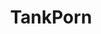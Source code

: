 ---
title: TankPorn
crosslinks:
- ShitWehraboosSay
- DestroyedTanks
- Warthunder
- youtubefactsbot
- livven
- AskHistorians
- MilitaryPorn
- youtubot
- CapturedWeapons
- anti_gif_bot
- HistoryPorn
- GermanWW2photos
- u_imguralbumbot
- syriancivilwar
- churchillsgonewild
- SovietHistory
- WorldofTanks
- badhistory
- shittytechnicals
- tanks
---